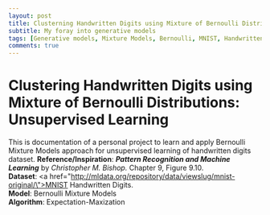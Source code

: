 ```yaml
---
layout: post
title: Clusterning Handwritten Digits using Mixture of Bernoulli Distributions
subtitle: My foray into generative models
tags: [Generative models, Mixture Models, Bernoulli, MNIST, Handwritten digits, E-M algorithm]
comments: true
---
```

# Clustering Handwritten Digits using Mixture of Bernoulli Distributions: Unsupervised Learning
This is documentation of a personal project to learn and apply Bernoulli Mixture Models approach for unsupervised learning of handwritten digits dataset.
 <b>Reference/Inspiration</b>: <b><i> Pattern Recognition and Machine Learning</i></b> by <i> Christopher M. Bishop.</i> Chapter 9, Figure 9.10.<br>
 <b>Dataset</b>: <a href=\"http://mldata.org/repository/data/viewslug/mnist-original/\">MNIST</a> Handwritten Digits. <br>
    <b>Model</b>: Bernoulli Mixture Models<br>
    <b>Algorithm</b>: Expectation-Maxization
